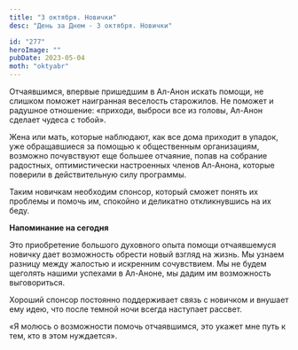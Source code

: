 ```yaml
---
title: "3 октября. Новички"
desc: "День за Днем - 3 октября. Новички"

id: "277"
heroImage: ""
pubDate: 2023-05-04
moth: "oktyabr"
---
```


Отчаявшимся, впервые пришедшим в Ал-Анон искать помощи, не слишком поможет
наигранная веселость старожилов. Не поможет и радушное отношение: «приходи,
выброси все из головы, Ал-Анон сделает чудеса с тобой».

Жена или мать, которые наблюдают, как все дома приходит в упадок, уже
обращавшиеся за помощью к общественным организациям, возможно почувствуют еще
большее отчаяние, попав на собрание радостных, оптимистически настроенных
членов Ал-Анона, которые поверили в действительную силу программы.

Таким новичкам необходим спонсор, который сможет понять их проблемы и помочь
им, спокойно и деликатно откликнувшись на их беду.

**Напоминание на сегодня**

Это приобретение большого духовного опыта помощи отчаявшемуся новичку дает
возможность обрести новый взгляд на жизнь. Мы узнаем разницу между жалостью и
искренним сочувствием. Мы не будем щеголять нашими успехами в Ал-Аноне, мы
дадим им возможность выговориться.

Хороший спонсор постоянно поддерживает связь с новичком и внушает ему идею,
что после темной ночи всегда наступает рассвет.

«Я молюсь о возможности помочь отчаявшимся, это укажет мне путь к тем, кто в
этом нуждается».
